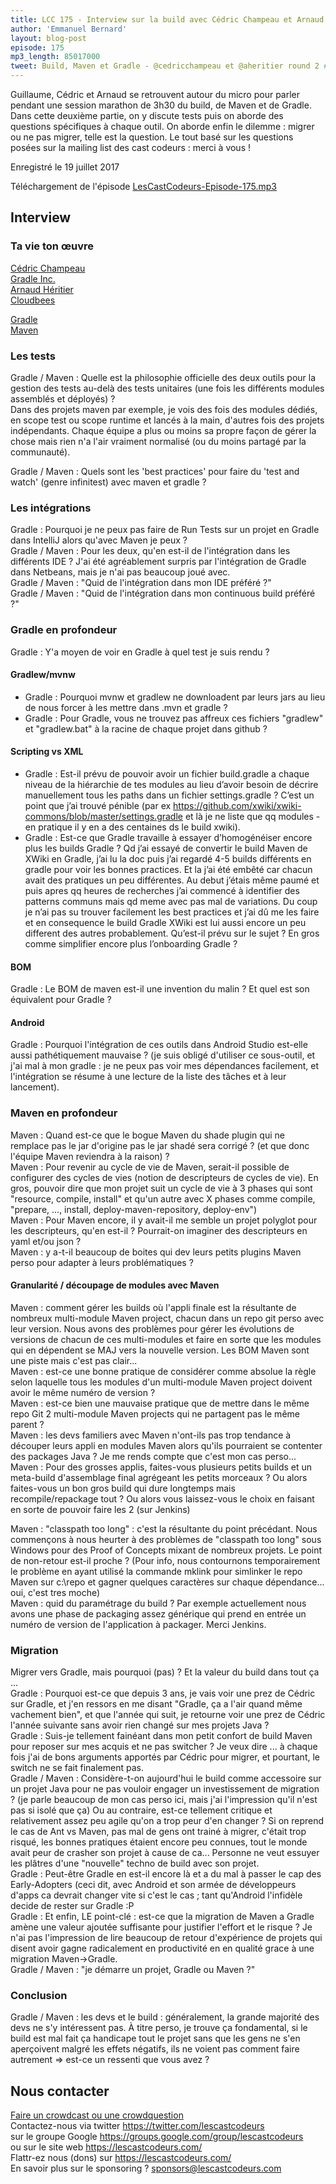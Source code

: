 ```yaml
---
title: LCC 175 - Interview sur la build avec Cédric Champeau et Arnaud Héritier - partie 2
author: 'Emmanuel Bernard'
layout: blog-post
episode: 175
mp3_length: 85017000
tweet: Build, Maven et Gradle - @cedricchampeau et @aheritier round 2 #test #migration
---
```

Guillaume, Cédric et Arnaud se retrouvent autour du micro pour parler pendant une session marathon de 3h30 du build, de Maven et de Gradle.
Dans cette deuxième partie, on y discute tests puis on aborde des questions spécifiques à chaque outil. On aborde enfin le dilemme : migrer ou ne pas migrer, telle est la question. Le tout basé sur les questions posées sur la mailing list des cast codeurs : merci à vous !

Enregistré le 19 juillet 2017

Téléchargement de l'épisode [LesCastCodeurs-Episode-175.mp3](http://traffic.libsyn.com/lescastcodeurs/LesCastCodeurs-Episode-175.mp3)

## Interview

### Ta vie ton œuvre

[Cédric Champeau](https://twitter.com/cedricchampeau)  
[Gradle Inc.](https://gradle.com/enterprise)  
[Arnaud Héritier](https://twitter.com/aheritier)  
[Cloudbees](https://www.cloudbees.com)  

[Gradle](https://www.gradle.org)  
[Maven](http://maven.apache.org)  

### Les tests

Gradle / Maven : Quelle est la philosophie officielle des deux outils pour la gestion des tests au-delà des tests unitaires (une fois les différents modules assemblés et déployés) ?  
Dans des projets maven par exemple, je vois des fois des modules dédiés, en scope test ou scope runtime et lancés à la main, d'autres fois des projets indépendants. Chaque équipe a plus ou moins sa propre façon de gérer la chose mais rien n'a l'air vraiment normalisé (ou du moins partagé par la communauté).  

Gradle / Maven : Quels sont les 'best practices' pour faire du 'test and watch' (genre infinitest) avec maven et gradle ?  

### Les intégrations

Gradle : Pourquoi je ne peux pas faire de Run Tests sur un projet en Gradle dans IntelliJ alors qu'avec Maven je peux ?  
Gradle / Maven : Pour les deux, qu'en est-il de l'intégration dans les différents IDE ? J'ai été agréablement surpris par l'intégration de Gradle dans Netbeans, mais je n'ai pas beaucoup joué avec.  
Gradle / Maven : "Quid de l'intégration dans mon IDE préféré ?"  
Gradle / Maven : "Quid de l'intégration dans mon continuous build préféré ?"  

### Gradle en profondeur

Gradle : Y'a moyen de voir en Gradle à quel test je suis rendu ?

#### Gradlew/mvnw

* Gradle : Pourquoi mvnw et gradlew ne downloadent par leurs jars au lieu de nous forcer à les mettre dans .mvn et gradle ?
* Gradle : Pour Gradle, vous ne trouvez pas affreux ces fichiers "gradlew" et "gradlew.bat" à la racine de chaque projet dans github ?

#### Scripting vs XML

* Gradle : Est-il prévu de pouvoir avoir un fichier build.gradle a chaque niveau de la hiérarchie de tes modules au lieu d’avoir besoin de décrire manuellement tous les paths dans un fichier settings.gradle ? C’est un point que j’ai trouvé pénible (par ex <https://github.com/xwiki/xwiki-commons/blob/master/settings.gradle> et là je ne liste que qq modules - en pratique il y en a des centaines ds le build xwiki).
* Gradle : Est-ce que Gradle travaille à essayer d’homogénéiser encore plus les builds Gradle ? Qd j’ai essayé de convertir le build Maven de XWiki en Gradle, j’ai lu la doc puis j’ai regardé 4-5 builds différents en gradle pour voir les bonnes practices. Et la j’ai été embêté car chacun avait des pratiques un peu différentes. Au debut j’étais même paumé et puis apres qq heures de recherches j’ai commencé à identifier des patterns communs mais qd meme avec pas mal de variations. Du coup je n’ai pas su trouver facilement les best practices et j’ai dû me les faire et en consequence le build Gradle XWiki est lui aussi encore un peu different des autres probablement. Qu’est-il prévu sur le sujet ? En gros comme simplifier encore plus l’onboarding Gradle ?

#### BOM

Gradle : Le BOM de maven est-il une invention du malin ? Et quel est son équivalent pour Gradle ?

#### Android

Gradle : Pourquoi l'intégration de ces outils dans Android Studio est-elle aussi pathétiquement mauvaise ? (je suis obligé d'utiliser ce sous-outil, et j'ai mal à mon gradle : je ne peux pas voir mes dépendances facilement, et l'intégration se résume à une lecture de la liste des tâches et à leur lancement).

### Maven en profondeur

Maven : Quand est-ce que le bogue Maven du shade plugin qui ne remplace pas le jar d'origine pas le jar shadé sera corrigé ? (et que donc l'équipe Maven reviendra à la raison) ?  
Maven : Pour revenir au cycle de vie de Maven, serait-il possible de configurer des cycles de vies (notion de descripteurs de cycles de vie). En gros, pouvoir dire que mon projet suit un cycle de vie à 3 phases qui sont "resource, compile, install" et qu'un autre avec X phases comme compile, "prepare, ..., install, deploy-maven-repository, deploy-env")  
Maven : Pour Maven encore, il y avait-il me semble un projet polyglot pour les descripteurs, qu'en est-il ? Pourrait-on imaginer des descripteurs en yaml et/ou json ?  
Maven : y a-t-il beaucoup de boites qui dev leurs petits plugins Maven perso pour adapter à leurs problématiques ?  

#### Granularité / découpage de modules avec Maven

Maven : comment gérer les builds où l'appli finale est la résultante de nombreux multi-module Maven project, chacun dans un repo git perso avec leur version. Nous avons des problèmes pour gérer les évolutions de versions de chacun de ces multi-modules et faire en sorte que les modules qui en dépendent se MAJ vers la nouvelle version. Les BOM Maven sont une piste mais c'est pas clair...  
Maven : est-ce une bonne pratique de considérer comme absolue la règle selon laquelle tous les modules d'un multi-module Maven project doivent avoir le même numéro de version ?  
Maven : est-ce bien une mauvaise pratique que de mettre dans le même repo Git 2 multi-module Maven projects qui ne partagent pas le même parent ?  
Maven : les devs familiers avec Maven n'ont-ils pas trop tendance à découper leurs appli en modules Maven alors qu'ils pourraient se contenter des packages Java ? Je me rends compte que c'est mon cas perso...  
Maven : Pour des grosses applis, faites-vous plusieurs petits builds et un meta-build d'assemblage final agrégeant les petits morceaux ? Ou alors faites-vous un bon gros build qui dure longtemps mais recompile/repackage tout ? Ou alors vous laissez-vous le choix en faisant en sorte de pouvoir faire les 2 (sur Jenkins)  

Maven : "classpath too long" : c'est la résultante du point précédant. Nous commençons à nous heurter à des problèmes de "classpath too long" sous Windows pour des Proof of Concepts mixant de nombreux projets. Le point de non-retour est-il proche ? (Pour info, nous contournons temporairement le problème en ayant utilisé la commande mklink pour simlinker le repo Maven sur c:\repo et gagner quelques caractères sur chaque dépendance... oui, c'est tres moche)  
Maven : quid du paramétrage du build ? Par exemple actuellement nous avons une phase de packaging assez générique qui prend en entrée un numéro de version de l'application à packager. Merci Jenkins.  

### Migration

Migrer vers Gradle, mais pourquoi (pas) ? Et la valeur du build dans tout ça ...  
Gradle : Pourquoi est-ce que depuis 3 ans, je vais voir une prez de Cédric sur Gradle, et j'en ressors en me disant "Gradle, ça a l'air quand même vachement bien", et que l'année qui suit, je retourne voir une prez de Cédric l'année suivante sans avoir rien changé sur mes projets Java ?  
Gradle : Suis-je tellement fainéant dans mon petit confort de build Maven pour reposer sur mes acquis et ne pas switcher ? Je veux dire ... à chaque fois j'ai de bons arguments apportés par Cédric pour migrer, et pourtant, le switch ne se fait finalement pas.  
Gradle / Maven : Considère-t-on aujourd'hui le build comme accessoire sur un projet Java pour ne pas vouloir engager un investissement de migration ? (je parle beaucoup de mon cas perso ici, mais j'ai l'impression qu'il n'est pas si isolé que ça) Ou au contraire, est-ce tellement critique et relativement assez peu agile qu'on a trop peur d'en changer ? Si on reprend le cas de Ant vs Maven, pas mal de gens ont trainé à migrer, c'était trop risqué, les bonnes pratiques étaient encore peu connues, tout le monde avait peur de crasher son projet à cause de ca... Personne ne veut essuyer les plâtres d'une "nouvelle" techno de build avec son projet.  
Gradle : Peut-être Gradle en est-il encore là et a du mal à passer le cap des Early-Adopters (ceci dit, avec Android et son armée de développeurs d'apps ca devrait changer vite si c'est le cas ; tant qu'Android l'infidèle decide de rester sur Gradle :P  
Gradle : Et enfin, LE point-clé : est-ce que la migration de Maven a Gradle amène une valeur ajoutée suffisante pour justifier l'effort et le risque ? Je n'ai pas l'impression de lire beaucoup de retour d'expérience de projets qui disent avoir gagne radicalement en productivité en en qualité grace à une migration Maven->Gradle.  
Gradle / Maven : "je démarre un projet, Gradle ou Maven ?"  

### Conclusion

Gradle / Maven : les devs et le build : généralement, la grande majorité des devs ne s'y intéressent pas. À titre perso, je trouve ça fondamental, si le build est mal fait ça handicape tout le projet sans que les gens ne s'en aperçoivent malgré les effets négatifs, ils ne voient pas comment faire autrement => est-ce un ressenti que vous avez ?  

## Nous contacter

[Faire un crowdcast ou une crowdquestion](https://lescastcodeurs.com/crowdcasting/)  
Contactez-nous via twitter <https://twitter.com/lescastcodeurs>  
sur le groupe Google <https://groups.google.com/group/lescastcodeurs>  
ou sur le site web <https://lescastcodeurs.com/>  
Flattr-ez nous (dons) sur <https://lescastcodeurs.com/>  
En savoir plus sur le sponsoring ? [sponsors@lescastcodeurs.com](mailto:sponsors@lescastcodeurs.com)
